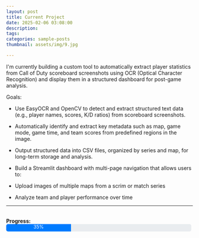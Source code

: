 ```yaml
---
layout: post
title: Current Project
date: 2025-02-06 03:08:00
description: 
tags: 
categories: sample-posts
thumbnail: assets/img/9.jpg

---
```


I'm currently building a custom tool to automatically extract player statistics from Call of Duty scoreboard screenshots using OCR (Optical Character Recognition) and display them in a structured dashboard for post-game analysis.

Goals:
-   Use EasyOCR and OpenCV to detect and extract structured text data (e.g., player names, scores, K/D ratios) from scoreboard screenshots.

-   Automatically identify and extract key metadata such as map, game mode, game time, and team scores from predefined regions in the image.

-   Output structured data into CSV files, organized by series and map, for long-term storage and analysis.

-   Build a Streamlit dashboard with multi-page navigation that allows users to:

-   Upload images of multiple maps from a scrim or match series

-   Analyze team and player performance over time


---

<div style="margin-top: 2rem;">
  <strong>Progress:</strong>
  <div style="background-color: #e9ecef; border-radius: 5px; overflow: hidden; height: 20px; width: 100%; max-width: 500px;">
    <div style="width: 35%; background-color: #007bff; height: 100%; text-align: center; color: white; font-size: 0.9em;">
      35%
    </div>
  </div>
</div>